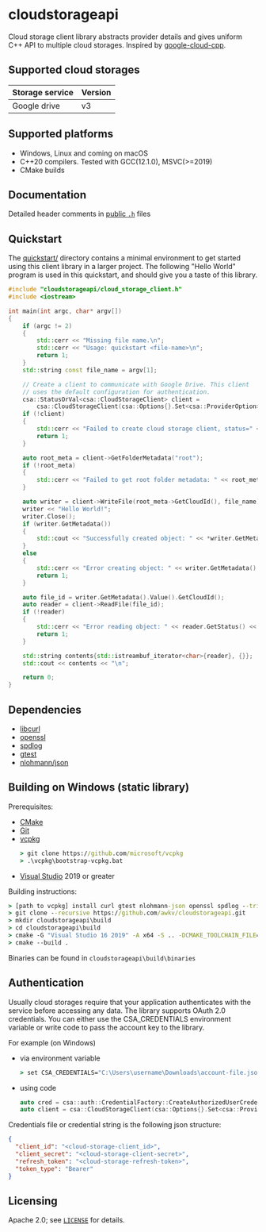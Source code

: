 # cloudstorageapi
Cloud storage client library abstracts provider details and gives uniform C++ API to multiple cloud storages. Inspired by [google-cloud-cpp](https://github.com/googleapis/google-cloud-cpp/tree/main/google/cloud/storage).

## Supported cloud storages
Storage service | Version
----------------|--------
Google drive | v3

## Supported platforms
* Windows, Linux and coming on macOS
* C++20 compilers. Tested with GCC(12.1.0), MSVC(>=2019)
* CMake builds

## Documentation

Detailed header comments in [public `.h`][source-link] files

[source-link]: https://github.com/awkv/cloudstorageapi/tree/master/include/cloudstorageapi

## Quickstart

The [quickstart/](quickstart/README.md) directory contains a minimal environment
to get started using this client library in a larger project. The following
"Hello World" program is used in this quickstart, and should give you a taste of
this library.

```cc
#include "cloudstorageapi/cloud_storage_client.h"
#include <iostream>

int main(int argc, char* argv[])
{
    if (argc != 2)
    {
        std::cerr << "Missing file name.\n";
        std::cerr << "Usage: quickstart <file-name>\n";
        return 1;
    }
    std::string const file_name = argv[1];

    // Create a client to communicate with Google Drive. This client
    // uses the default configuration for authentication.
    csa::StatusOrVal<csa::CloudStorageClient> client =
        csa::CloudStorageClient(csa::Options{}.Set<csa::ProviderOption>(csa::EProvider::GoogleDrive));
    if (!client)
    {
        std::cerr << "Failed to create cloud storage client, status=" << client.GetStatus() << std::endl;
        return 1;
    }

    auto root_meta = client->GetFolderMetadata("root");
    if (!root_meta)
    {
        std::cerr << "Failed to get root folder metadata: " << root_meta.GetStatus().Message();
    }

    auto writer = client->WriteFile(root_meta->GetCloudId(), file_name);
    writer << "Hello World!";
    writer.Close();
    if (writer.GetMetadata())
    {
        std::cout << "Successfully created object: " << *writer.GetMetadata() << "\n";
    }
    else
    {
        std::cerr << "Error creating object: " << writer.GetMetadata().GetStatus() << "\n";
        return 1;
    }

    auto file_id = writer.GetMetadata().Value().GetCloudId();
    auto reader = client->ReadFile(file_id);
    if (!reader)
    {
        std::cerr << "Error reading object: " << reader.GetStatus() << "\n";
        return 1;
    }

    std::string contents{std::istreambuf_iterator<char>{reader}, {}};
    std::cout << contents << "\n";

    return 0;
}
````

## Dependencies
* [libcurl](https://curl.se/libcurl/)
* [openssl](https://www.openssl.org/)
* [spdlog](https://github.com/gabime/spdlog)
* [gtest](https://github.com/google/googletest)
* [nlohmann/json](https://github.com/nlohmann/json)

## Building on Windows (static library)

Prerequisites:
- [CMake](https://cmake.org/download)
- [Git](https://git-scm.com/downloads)
- [vcpkg](https://github.com/microsoft/vcpkg)
    ```cmd
    > git clone https://github.com/microsoft/vcpkg
    > .\vcpkg\bootstrap-vcpkg.bat
    ```
- [Visual Studio](https://visualstudio.microsoft.com/) 2019 or greater

Building instructions:
```cmd
> [path to vcpkg] install curl gtest nlohmann-json openssl spdlog --triplet=x64-windows-static-md
> git clone --recursive https://github.com/awkv/cloudstorageapi.git
> mkdir cloudstorageapi\build
> cd cloudstorageapi\build
> cmake -G "Visual Studio 16 2019" -A x64 -S .. -DCMAKE_TOOLCHAIN_FILE=[path to vcpkg]/scripts/buildsystems/vcpkg.cmake -DVCPKG_TARGET_TRIPLET=x64-windows-static-md
> cmake --build .
```

Binaries can be found in `cloudstorageapi\build\binaries`

## Authentication

Usually cloud storages require that your application authenticates with the service before accessing any data. The library supports OAuth 2.0 credentials. You can either use the CSA_CREDENTIALS environment variable or write code to pass the account key to the library.

For example (on Windows)
- via environment variable
    ```cmd
    > set CSA_CREDENTIALS="C:\Users\username\Downloads\account-file.json"
    ```
- using code
    ```cc
    auto cred = csa::auth::CredentialFactory::CreateAuthorizedUserCredentialsFromJsonContents(csa::EProvider::GoogleDrive, <json-credentials-string>, "");
    auto client = csa::CloudStorageClient(csa::Options{}.Set<csa::ProviderOption>(csa::EProvider::GoogleDrive).Set<Oauth2CredentialsOption>(cred));
    ```

Credentials file or credential string is the following json structure:
```json
{
  "client_id": "<cloud-storage-client_id>",
  "client_secret": "<cloud-storage-client-secret>",
  "refresh_token": "<cloud-storage-refresh-token>",
  "token_type": "Bearer"
}
```

## Licensing

Apache 2.0; see [`LICENSE`](LICENSE) for details.
